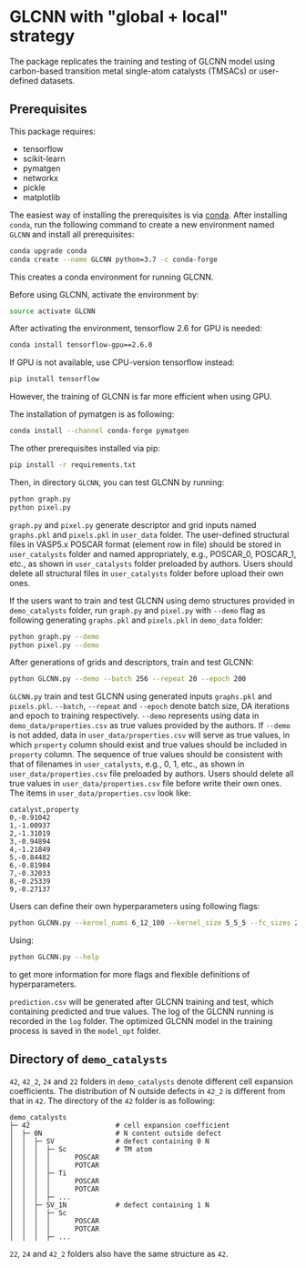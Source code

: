 # GLCNN with "global + local" strategy
 
The package replicates the training and testing of GLCNN model 
using carbon-based transition metal single-atom catalysts (TMSACs) or user-defined datasets.

##  Prerequisites

This package requires:

- tensorflow
- scikit-learn
- pymatgen
- networkx
- pickle
- matplotlib

The easiest way of installing the prerequisites is via [conda](https://www.anaconda.com). 
After installing `conda`, run the following command to create a new environment named `GLCNN` 
and install all prerequisites:

```bash
conda upgrade conda
conda create --name GLCNN python=3.7 -c conda-forge
```

This creates a conda environment for running GLCNN. 

Before using GLCNN, activate the environment by:

```bash
source activate GLCNN
```

After activating the environment, tensorflow 2.6 for GPU is needed:

```bash
conda install tensorflow-gpu==2.6.0
```

If GPU is not available, use CPU-version tensorflow instead:

```bash
pip install tensorflow
```

However, the training of GLCNN is far more efficient when using GPU.

The installation of pymatgen is as following:

```bash
conda install --channel conda-forge pymatgen
```

The other prerequisites installed via pip:

```bash
pip install -r requirements.txt
```

Then, in directory `GLCNN`, you can test GLCNN by running:

```bash
python graph.py
python pixel.py
```

`graph.py` and `pixel.py` generate descriptor and grid inputs named `graphs.pkl` and `pixels.pkl` in `user_data` folder.
The user-defined structural files in VASP5.x POSCAR format (element row in file) should be 
stored in `user_catalysts` folder and named appropriately, e.g., POSCAR_0, POSCAR_1, etc., 
as shown in `user_catalysts` folder preloaded by authors.
Users should delete all structural files in `user_catalysts` folder before upload their own ones.

If the users want to train and test GLCNN using demo structures provided in `demo_catalysts` folder,
run `graph.py` and `pixel.py` with `--demo` flag as following generating `graphs.pkl` and `pixels.pkl` in `demo_data` folder:

```bash
python graph.py --demo
python pixel.py --demo
```

After generations of grids and descriptors, train and test GLCNN:

```bash
python GLCNN.py --demo --batch 256 --repeat 20 --epoch 200
```

`GLCNN.py` train and test GLCNN using generated inputs `graphs.pkl` and `pixels.pkl`. 
`--batch`, `--repeat` and `--epoch` denote batch size, DA iterations and epoch to training respectively.
`--demo` represents using data in `demo_data/properties.csv` as true values provided by the authors.
If `--demo` is not added, data in `user_data/properties.csv` will serve as true values, 
in which `property` column should exist and true values should be included in `property` column.
The sequence of true values should be consistent with that of filenames in `user_catalysts`, e.g., 0, 1, etc.,
as shown in `user_data/properties.csv` file preloaded by authors.
Users should delete all true values in `user_data/properties.csv` file before write their own ones.
The items in `user_data/properties.csv` look like:

```csv
catalyst,property
0,-0.91042
1,-1.00937
2,-1.31019
3,-0.94894
4,-1.21849
5,-0.84482
6,-0.81984
7,-0.32033
8,-0.25339
9,-0.27137
```

Users can define their own hyperparameters using following flags:
```bash
python GLCNN.py --kernel_nums 6_12_100 --kernel_size 5_5_5 --fc_sizes 2000_1000_200_1 --dropout_rate 0.3
```

Using:
```bash
python GLCNN.py --help
```
to get more information for more flags and flexible definitions of hyperparameters.

`prediction.csv` will be generated after GLCNN training and test, which containing predicted and true values.
The log of the GLCNN running is recorded in the `log` folder. 
The optimized GLCNN model in the training process is saved in the `model_opt` folder. 

## Directory of `demo_catalysts`
`42`, `42_2`, `24` and `22` folders in `demo_catalysts` denote different cell expansion coefficients. 
The distribution of N outside defects in `42_2` is different from that in `42`. 
The directory of the `42` folder is as following:

```
demo_catalysts
├─ 42                     # cell expansion coefficient
│  ├─ 0N                  # N content outside defect
│  │  ├─ SV               # defect containing 0 N
│  │  │  ├─ Sc            # TM atom
│  │  │  │      POSCAR
│  │  │  │      POTCAR
│  │  │  ├─ Ti
│  │  │  │      POSCAR
│  │  │  │      POTCAR
│  │  │  ├─ ...
│  │  ├─ SV_1N            # defect containing 1 N
│  │  │  ├─ Sc
│  │  │  │      POSCAR
│  │  │  │      POTCAR
│  │  │  ├─ ...
```

`22`, `24` and `42_2` folders also have the same structure as `42`.
